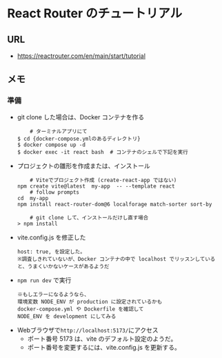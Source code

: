 # React Router のチュートリアル  
## URL
- https://reactrouter.com/en/main/start/tutorial  
## メモ
### 準備  
- git clone した場合は、Docker コンテナを作る
    ```
        # ターミナルアプリにて
    $ cd {docker-compose.ymlのあるディレクトリ}
    $ docker compose up -d
    $ docker exec -it react bash  # コンテナのシェルで下記を実行
    ```
- プロジェクトの雛形を作成または、インストール　　
    ```
        # Viteでプロジェクト作成 (create-react-app ではない)
    npm create vite@latest  my-app  -- --template react
        # follow prompts
    cd  my-app
    npm install react-router-dom@6 localforage match-sorter sort-by
        
        # git clone して、インストールだけし直す場合
    > npm install
    ```
- vite.config.js を修正した
    ```
    host: true, を設定した。
    ※調査しきれていないが、Docker コンテナの中で localhost でリッスンしていると、うまくいかないケースがあるようだ
    ```
- `npm run dev` で実行  
    ```
    ※もしエラーになるようなら、
    環境変数 NODE_ENV が production に設定されているかも
    docker-compose.yml や Dockerfile を確認して
    NODE_ENV を development にしてみる
    ```
- Webブラウザで`http://localhost:5173/`にアクセス  
    - ポート番号 5173 は、vite のデフォルト設定のようだ。
    - ポート番号を変更するには、vite.config.js を更新する。

